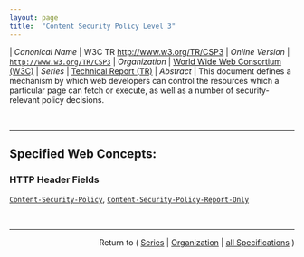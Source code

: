 ```yaml
---
layout: page
title:  "Content Security Policy Level 3"
---
```


| *Canonical Name* | W3C TR http://www.w3.org/TR/CSP3
| *Online Version* | [`http://www.w3.org/TR/CSP3`](http://www.w3.org/TR/CSP3)
| *Organization* | [World Wide Web Consortium (W3C)](..  "List of specification series by this organization")
| *Series* | [Technical Report (TR)](.  "List of specifications in this series")
| *Abstract* | This document defines a mechanism by which web developers can control the resources which a particular page can fetch or execute, as well as a number of security-relevant policy decisions.

<br/>
<hr/>

## Specified Web Concepts:

### HTTP Header Fields

[`Content-Security-Policy`](/concepts/http-header/Content-Security-Policy "The Content-Security-Policy HTTP response header field is the preferred mechanism for delivering a policy from a server to a client."), [`Content-Security-Policy-Report-Only`](/concepts/http-header/Content-Security-Policy-Report-Only "The Content-Security-Policy-Report-Only HTTP response header field allows web developers to experiment with policies by monitoring (but not enforcing) their effects.")



<br/>
<hr/>

<p style="text-align: right">Return to ( <a href="./">Series</a> | <a href="../">Organization</a> | <a href="../../">all Specifications</a> )</p>